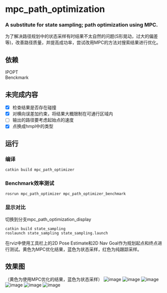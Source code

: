 # mpc_path_optimization
### A substitute for state sampling; path optimization using MPC.
为了解决路径规划中的状态采样有时结果不太自然的问题(S形晃动，过大的偏差等)，改善路径质量，并提高成功率，尝试改用MPC的方法对搜索结果进行优化。
## 依赖
IPOPT  
Benckmark
## 未完成内容
- [x] 检查结果是否存在碰撞
- [x] 对横向误差加约束，将结果大概限制在可通行区域内
- [ ] 输出的路径要考虑起始点的速度
- [x] 点换成hmpl中的类型  
## 运行
### 编译
```
catkin build mpc_path_optimizer  
```
### Benchmark效率测试
```
rosrun mpc_path_optimizer mpc_path_optimizer_benchmark
```
### 显示对比
切换到分支mpc_path_optimization_display
```
catkin build state_sampling
roslaunch state_sampling state_sampling.launch
```
在rviz中使用工具栏上的2D Pose Estimate和2D Nav Goal作为规划起点和终点进行测试。黄色为MPC优化结果，蓝色为状态采样，红色为纯跟踪采样。
## 效果图
（黄色为使用MPC优化的结果，蓝色为状态采样）
![image](https://github.com/bit-ivrc/mpc_path_optimization/blob/master/picture/2019-08-23%2016-23-38%E5%B1%8F%E5%B9%95%E6%88%AA%E5%9B%BE.png)
![image](https://github.com/bit-ivrc/mpc_path_optimization/blob/master/picture/2019-08-23%2016-24-26%E5%B1%8F%E5%B9%95%E6%88%AA%E5%9B%BE.png)
![image](https://github.com/bit-ivrc/mpc_path_optimization/blob/master/picture/2019-08-23%2016-26-36%E5%B1%8F%E5%B9%95%E6%88%AA%E5%9B%BE.png)
![image](https://github.com/bit-ivrc/mpc_path_optimization/blob/master/picture/2019-08-23%2016-27-04%E5%B1%8F%E5%B9%95%E6%88%AA%E5%9B%BE.png)
![image](https://github.com/bit-ivrc/mpc_path_optimization/blob/master/picture/2019-08-23%2016-27-46%E5%B1%8F%E5%B9%95%E6%88%AA%E5%9B%BE.png)
![image](https://github.com/bit-ivrc/mpc_path_optimization/blob/master/picture/2019-08-23%2017-09-34%E5%B1%8F%E5%B9%95%E6%88%AA%E5%9B%BE.png)
